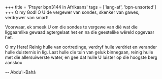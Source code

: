 +++
title = 'Prayer bpn3144 in Afrikaans'
tags = ['lang-af', 'bpn-unsorted']
+++
O my God! O U de vergewer van sondes, skenker van gawes, verdrywer van smart!

Voorwaar, ek smeek U om die sondes te vergewe van dié wat die liggaamlike gewaad agtergelaat het en na die geestelike wêreld opgevaar het.

O my Here! Reinig hulle van oortredinge, verdryf hulle verdriet en verander hulle duisternis in lig. Laat hulle die tuin van geluk binnegaan, reinig hulle met die allersuiwerste water, en gee dat hulle U luister op die hoogste berg aanskou

-- Abdu'l-Bahá
